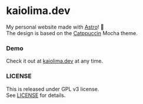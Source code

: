 # kaiolima.dev
My personal website made with [Astro](https://astro.build/)! 🚀 <br>
The design is based on the [Catppuccin](https://github.com/catppuccin/catppuccin) Mocha theme.

### Demo
Check it out at [kaiolima.dev](https://kaiolima.dev) at any time.

### LICENSE
This is released under GPL v3 license.<br>
See [LICENSE](https://github.com/kaio-cblima/kaiolima.dev/blob/main/LICENSE) for details.
